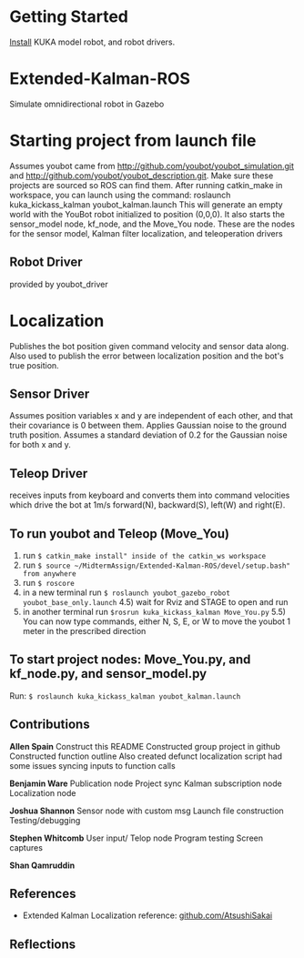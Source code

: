 # Getting Started
[Install](http://www.youbot-store.com/wiki/index.php/Gazebo_simulation) KUKA model robot, and robot drivers. 

# Extended-Kalman-ROS
Simulate omnidirectional robot in Gazebo 

# Starting project from launch file
Assumes youbot came from http://github.com/youbot/youbot_simulation.git and http://github.com/youbot/youbot_description.git. 
Make sure these projects are sourced so ROS can find them.
After running catkin_make in workspace, you can launch using the command:
roslaunch kuka_kickass_kalman youbot_kalman.launch 
This will generate an empty world with the YouBot robot initialized to position (0,0,0). It also starts the sensor_model node, kf_node, and the Move_You node. These are the nodes for the sensor model, Kalman filter localization, and teleoperation drivers

## Robot Driver
provided by youbot_driver

# Localization
Publishes the bot position given command velocity and sensor data along. Also used to publish the error between localization position and the bot's true position.  

## Sensor Driver
Assumes position variables x and y are independent of each other, and that their covariance is 0 between them. Applies Gaussian noise to the ground truth position. Assumes a standard deviation of 0.2 for the Gaussian noise for both x and y.

## Teleop Driver
receives inputs from keyboard and converts them into command velocities which drive the bot at 1m/s forward(N), backward(S), left(W) and right(E). 


## To run youbot and Teleop (Move_You)
1) run ```$ catkin_make install" inside of the catkin_ws workspace```
2) run ```$ source ~/MidtermAssign/Extended-Kalman-ROS/devel/setup.bash" from anywhere```
3) run ```$ roscore```
4) in a new terminal run ```$ roslaunch youbot_gazebo_robot youbot_base_only.launch```
4.5) wait for Rviz and STAGE to open and run
5) in another terminal run ```$rosrun kuka_kickass_kalman Move_You.py```
5.5) You can now type commands, either N, S, E, or W to move the youbot 1 meter in the prescribed direction

## To start project nodes: Move_You.py, and kf_node.py, and sensor_model.py
Run: ```$ roslaunch kuka_kickass_kalman youbot_kalman.launch```


## Contributions
**Allen Spain**
Construct this README 
Constructed group project in github
Constructed function outline
Also created defunct localization script
had some issues syncing inputs to function calls

**Benjamin Ware** 
Publication node
Project sync
Kalman subscription node
Localization node

**Joshua Shannon** 
Sensor node with custom msg
Launch file construction
Testing/debugging

**Stephen Whitcomb** 
User input/ Telop node
Program testing
Screen captures

**Shan Qamruddin** 

## References
* Extended Kalman Localization reference: [github.com/AtsushiSakai](https://github.com/AtsushiSakai/PythonRobotics/tree/master/Localization/extended_kalman_filter)

## Reflections




